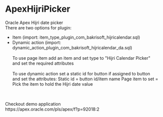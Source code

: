 # ApexHijriPicker
Oracle Apex Hijri date picker
<br>
There are two options for plugin:<br>
- Item (import: item_type_plugin_com_bakrisoft_hijricalendar.sql)
- Dynamic action (import: dynamic_action_plugin_com_bakrisoft_hijricalendar_da.sql)
<br><br>
To use page item add an item and set type to "Hijri Calendar Picker"<br>
and set the required attributes<br><br>
To use dynamic action set a static id for button if assigned to button<br>
and set the attributes:
Static id = button id/item name
Page item to set = Pick the item to hold the Hijri date value
<br>
<br>
Checkout demo application
<br>
https://apex.oracle.com/pls/apex/f?p=92018:2